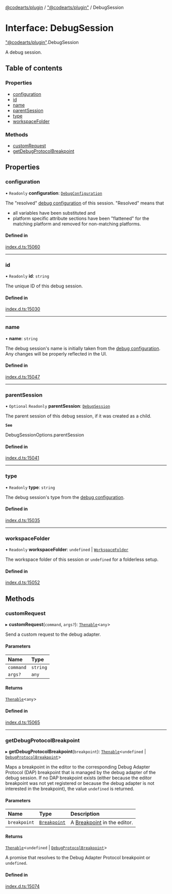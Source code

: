 [@codearts/plugin](../README.md) / ["@codearts/plugin"](../modules/_codearts_plugin_.md) / DebugSession

# Interface: DebugSession

["@codearts/plugin"](../modules/_codearts_plugin_.md).DebugSession

A debug session.

## Table of contents

### Properties

- [configuration](codearts_plugin_.DebugSession.md#configuration)
- [id](codearts_plugin_.DebugSession.md#id)
- [name](codearts_plugin_.DebugSession.md#name)
- [parentSession](codearts_plugin_.DebugSession.md#parentsession)
- [type](codearts_plugin_.DebugSession.md#type)
- [workspaceFolder](codearts_plugin_.DebugSession.md#workspacefolder)

### Methods

- [customRequest](codearts_plugin_.DebugSession.md#customrequest)
- [getDebugProtocolBreakpoint](codearts_plugin_.DebugSession.md#getdebugprotocolbreakpoint)

## Properties

### configuration

• `Readonly` **configuration**: [`DebugConfiguration`](codearts_plugin_.DebugConfiguration.md)

The "resolved" [debug configuration](codearts_plugin_.DebugConfiguration.md) of this session.
"Resolved" means that
- all variables have been substituted and
- platform specific attribute sections have been "flattened" for the matching platform and removed for non-matching platforms.

#### Defined in

[index.d.ts:15060](https://github.com/xyz-fish/cloudide-plugin-api/blob/9927cd6/index.d.ts#L15060)

___

### id

• `Readonly` **id**: `string`

The unique ID of this debug session.

#### Defined in

[index.d.ts:15030](https://github.com/xyz-fish/cloudide-plugin-api/blob/9927cd6/index.d.ts#L15030)

___

### name

• **name**: `string`

The debug session's name is initially taken from the [debug configuration](codearts_plugin_.DebugConfiguration.md).
Any changes will be properly reflected in the UI.

#### Defined in

[index.d.ts:15047](https://github.com/xyz-fish/cloudide-plugin-api/blob/9927cd6/index.d.ts#L15047)

___

### parentSession

• `Optional` `Readonly` **parentSession**: [`DebugSession`](codearts_plugin_.DebugSession.md)

The parent session of this debug session, if it was created as a child.

**`See`**

DebugSessionOptions.parentSession

#### Defined in

[index.d.ts:15041](https://github.com/xyz-fish/cloudide-plugin-api/blob/9927cd6/index.d.ts#L15041)

___

### type

• `Readonly` **type**: `string`

The debug session's type from the [debug configuration](codearts_plugin_.DebugConfiguration.md).

#### Defined in

[index.d.ts:15035](https://github.com/xyz-fish/cloudide-plugin-api/blob/9927cd6/index.d.ts#L15035)

___

### workspaceFolder

• `Readonly` **workspaceFolder**: `undefined` \| [`WorkspaceFolder`](codearts_plugin_.WorkspaceFolder.md)

The workspace folder of this session or `undefined` for a folderless setup.

#### Defined in

[index.d.ts:15052](https://github.com/xyz-fish/cloudide-plugin-api/blob/9927cd6/index.d.ts#L15052)

## Methods

### customRequest

▸ **customRequest**(`command`, `args?`): [`Thenable`](Thenable.md)<`any`\>

Send a custom request to the debug adapter.

#### Parameters

| Name | Type |
| :------ | :------ |
| `command` | `string` |
| `args?` | `any` |

#### Returns

[`Thenable`](Thenable.md)<`any`\>

#### Defined in

[index.d.ts:15065](https://github.com/xyz-fish/cloudide-plugin-api/blob/9927cd6/index.d.ts#L15065)

___

### getDebugProtocolBreakpoint

▸ **getDebugProtocolBreakpoint**(`breakpoint`): [`Thenable`](Thenable.md)<`undefined` \| [`DebugProtocolBreakpoint`](codearts_plugin_.DebugProtocolBreakpoint.md)\>

Maps a breakpoint in the editor to the corresponding Debug Adapter Protocol (DAP) breakpoint that is managed by the debug adapter of the debug session.
If no DAP breakpoint exists (either because the editor breakpoint was not yet registered or because the debug adapter is not interested in the breakpoint), the value `undefined` is returned.

#### Parameters

| Name | Type | Description |
| :------ | :------ | :------ |
| `breakpoint` | [`Breakpoint`](../classes/codearts_plugin_.Breakpoint.md) | A [Breakpoint](../classes/codearts_plugin_.Breakpoint.md) in the editor. |

#### Returns

[`Thenable`](Thenable.md)<`undefined` \| [`DebugProtocolBreakpoint`](codearts_plugin_.DebugProtocolBreakpoint.md)\>

A promise that resolves to the Debug Adapter Protocol breakpoint or `undefined`.

#### Defined in

[index.d.ts:15074](https://github.com/xyz-fish/cloudide-plugin-api/blob/9927cd6/index.d.ts#L15074)
